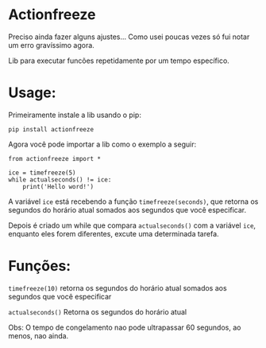# Actionfreeze

Preciso ainda fazer alguns ajustes... Como usei poucas vezes só fui notar um erro gravíssimo agora.


Lib para executar funcões repetidamente por um tempo específico.

# Usage:

Primeiramente instale a lib usando o pip:

```
pip install actionfreeze
```

Agora você pode importar a lib como o exemplo a seguir:

```
from actionfreeze import *

ice = timefreeze(5)
while actualseconds() != ice:
    print('Hello word!')
````

A variável ```ice``` está recebendo a função ```timefreeze(seconds)```, que retorna os segundos do horário atual somados aos segundos que você especificar.  

Depois é criado um while que compara ```actualseconds()``` com a variável ```ice```, enquanto eles forem diferentes, excute uma determinada tarefa.

# Funções:

```timefreeze(10)``` retorna os segundos do horário atual somados aos segundos que você especificar

```actualseconds()``` Retorna os segundos do horário atual

Obs: O tempo de congelamento nao pode ultrapassar 60 segundos, ao menos, nao ainda. 

